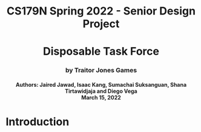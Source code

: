 <h1 align="center">CS179N Spring 2022 - Senior Design Project</h1>
<h1 align="center">Disposable Task Force</h1>
<h3><p align="center">by <b>Traitor Jones Games</b></h3>
<h4><p align="center">Authors: Jaired Jawad, Isaac Kang, Sumachai Suksanguan, Shana Tirtawidjaja and Diego Vega<br>March 15, 2022</p></h4>

# Introduction